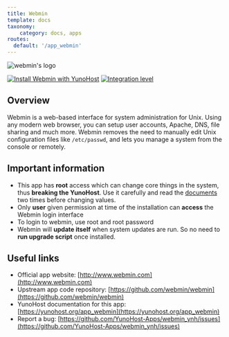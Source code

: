 ```yaml
---
title: Webmin
template: docs
taxonomy:
    category: docs, apps
routes:
  default: '/app_webmin'
---
```


![webmin's logo](image://webmin_logo.png?resize=100)

[![Install Webmin with YunoHost](https://install-app.yunohost.org/install-with-yunohost.png)](https://install-app.yunohost.org/?app=webmin) [![Integration level](https://dash.yunohost.org/integration/webmin.svg)](https://dash.yunohost.org/appci/app/webmin)

## Overview

Webmin is a web-based interface for system administration for Unix. Using any modern web browser, you can setup user accounts, Apache, DNS, file sharing and much more. Webmin removes the need to manually edit Unix configuration files like `/etc/passwd`, and lets you manage a system from the console or remotely.

## Important information

* This app has **root** access which can change core things in the system, thus **breaking the YunoHost**. Use it carefully and read the [documents](https://doxfer.webmin.com/Webmin/Main_Page) two times before changing values.
* Only **user** given permission at time of the installation can **access** the Webmin login interface
* To login to webmin, use root and root password 
* Webmin will **update itself** when system updates are run. So no need to **run upgrade script** once installed.


## Useful links

* Official app website: [http://www.webmin.com](http://www.webmin.com)
* Upstream app code repository: [https://github.com/webmin/webmin](https://github.com/webmin/webmin)
* YunoHost documentation for this app: [https://yunohost.org/app_webmin](https://yunohost.org/app_webmin)
* Report a bug: [https://github.com/YunoHost-Apps/webmin_ynh/issues](https://github.com/YunoHost-Apps/webmin_ynh/issues)

